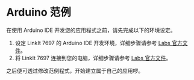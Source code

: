 # Arduino 范例

在使用 Arduino IDE 开发您的应用程式之前，请先完成以下的环境设定。

1. 设定 LinkIt 7697 的 Arduino IDE 开发环境，详细步骤请参考 [Labs 官方文件](https://docs.labs.mediatek.com/resource/linkit7697-arduino/en/setup-arduino-ide-for-linkit-7697)。
2. 将 LinkIt 7697 连接到您的电脑，详细步骤请参考 [Labs 官方文件](https://docs.labs.mediatek.com/resource/linkit7697-arduino/en/connecting-linkit-7697-to-computer)。

之后便可透过修改范例程式，开始建立属于自己的应用啰。